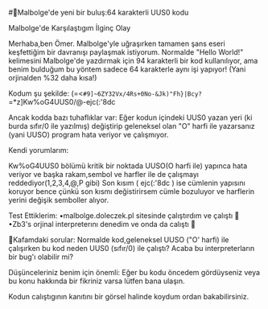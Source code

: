 #🚀Malbolge'de yeni bir buluş:64 karakterli UUS0 kodu

Malbolge'de Karşılaştıgım İlginç Olay

Merhaba,ben Ömer. Malbolge'yle uğraşırken tamamen şans eseri keşfettiğim bir davranışı paylaşmak istiyorum. Normalde "Hello World!" kelimesini Malbolge'de yazdırmak için 94 karakterli bir kod kullanılıyor, ama benim bulduğum bu yöntem sadece 64 karakterle aynı işi yapıyor! (Yani orjinalden %32 daha kısa!)

Kodum şu şekilde:
(=<`#9]~6ZY32Vx/4Rs+0No-&Jk)"Fh}|Bcy?`=*z]Kw%oG4UUS0/@-ejc(:'8dc

Ancak kodda bazı tuhaflıklar var:
Eğer kodun içindeki UUS0 yazan yeri (ki burda sıfır/0 ile yazılmış) değiştirip geleneksel olan "O" harfi ile yazarsanız (yani UUSO) program hata veriyor ve çalışmıyor.

Kendi yorumlarım:

Kw%oG4UUS0 bölümü kritik bir noktada UUSO(O harfi ile) yapınca hata veriyor ve başka rakam,sembol ve harfler ile de çalışmayı reddediyor(1,2,3,4,@,P gibi)
Son kısım ( ejc(:'8dc ) ise cümlenin yapısını koruyor bence çünkü son kısmı değistirirsem cümle bozuluyor ve harflerin yerini değişik semboller alıyor.

Test Ettiklerim:
•malbolge.doleczek.pl sitesinde çalıştırdım
ve çalıştı 🎉
•Zb3's orjinal interpreterını denedim ve onda da calıştı 🎉

🤔Kafamdaki sorular:
Normalde kod,geleneksel UUSO ("O' harfi) ile çalışırken bu kod neden UUS0 (sıfır/0) ile çalıştı?
Acaba bu interpreterların bir bug'ı olabilir mi?

Düşünceleriniz benim için önemli:
Eğer bu kodu öncedem gördüyseniz veya bu konu hakkında bir fikriniz varsa lütfen bana ulaşın.

Kodun calıştıgının kanıtını bir görsel halinde koydum ordan bakabilirsiniz.
